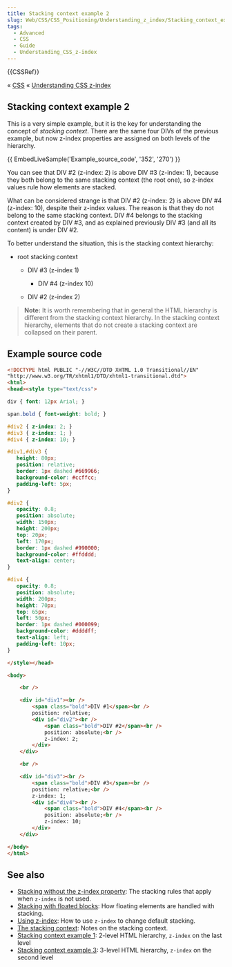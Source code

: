 ```yaml
---
title: Stacking context example 2
slug: Web/CSS/CSS_Positioning/Understanding_z_index/Stacking_context_example_2
tags:
  - Advanced
  - CSS
  - Guide
  - Understanding_CSS_z-index
---
```

{{CSSRef}}

« [CSS](/en-US/docs/Web/CSS) « [Understanding CSS z-index](/en-US/docs/Web/CSS/CSS_Positioning/Understanding_z_index "Understanding CSS z-index")

## Stacking context example 2

This is a very simple example, but it is the key for understanding the concept of _stacking context_. There are the same four DIVs of the previous example, but now z-index properties are assigned on both levels of the hierarchy.

{{ EmbedLiveSample('Example_source_code', '352', '270') }}

You can see that DIV #2 (z-index: 2) is above DIV #3 (z-index: 1), because they both belong to the same stacking context (the root one), so z-index values rule how elements are stacked.

What can be considered strange is that DIV #2 (z-index: 2) is above DIV #4 (z-index: 10), despite their z-index values. The reason is that they do not belong to the same stacking context. DIV #4 belongs to the stacking context created by DIV #3, and as explained previously DIV #3 (and all its content) is under DIV #2.

To better understand the situation, this is the stacking context hierarchy:

- root stacking context

  - DIV #3 (z-index 1)
    - DIV #4 (z-index 10)
  
  - DIV #2 (z-index 2)

> **Note:** It is worth remembering that in general the HTML hierarchy is different from the stacking context hierarchy. In the stacking context hierarchy, elements that do not create a stacking context are collapsed on their parent.

## Example source code

```html
<!DOCTYPE html PUBLIC "-//W3C//DTD XHTML 1.0 Transitional//EN"
"http://www.w3.org/TR/xhtml1/DTD/xhtml1-transitional.dtd">
<html>
<head><style type="text/css">

div { font: 12px Arial; }

span.bold { font-weight: bold; }

#div2 { z-index: 2; }
#div3 { z-index: 1; }
#div4 { z-index: 10; }

#div1,#div3 {
   height: 80px;
   position: relative;
   border: 1px dashed #669966;
   background-color: #ccffcc;
   padding-left: 5px;
}

#div2 {
   opacity: 0.8;
   position: absolute;
   width: 150px;
   height: 200px;
   top: 20px;
   left: 170px;
   border: 1px dashed #990000;
   background-color: #ffdddd;
   text-align: center;
}

#div4 {
   opacity: 0.8;
   position: absolute;
   width: 200px;
   height: 70px;
   top: 65px;
   left: 50px;
   border: 1px dashed #000099;
   background-color: #ddddff;
   text-align: left;
   padding-left: 10px;
}

</style></head>

<body>

    <br />

    <div id="div1"><br />
        <span class="bold">DIV #1</span><br />
        position: relative;
        <div id="div2"><br />
            <span class="bold">DIV #2</span><br />
            position: absolute;<br />
            z-index: 2;
        </div>
    </div>

    <br />

    <div id="div3"><br />
        <span class="bold">DIV #3</span><br />
        position: relative;<br />
        z-index: 1;
        <div id="div4"><br />
            <span class="bold">DIV #4</span><br />
            position: absolute;<br />
            z-index: 10;
        </div>
    </div>

</body>
</html>
```

## See also

- [Stacking without the z-index property](/en-US/docs/Web/CSS/CSS_Positioning/Understanding_z_index/Stacking_without_z-index): The stacking rules that apply when `z-index` is not used.
- [Stacking with floated blocks](/en-US/docs/Web/CSS/CSS_Positioning/Understanding_z_index/Stacking_and_float): How floating elements are handled with stacking.
- [Using z-index](/en-US/docs/Web/CSS/CSS_Positioning/Understanding_z_index/Adding_z-index): How to use `z-index` to change default stacking.
- [The stacking context](/en-US/docs/Web/CSS/CSS_Positioning/Understanding_z_index/The_stacking_context): Notes on the stacking context.
- [Stacking context example 1](/en-US/docs/Web/CSS/CSS_Positioning/Understanding_z_index/Stacking_context_example_1): 2-level HTML hierarchy, `z-index` on the last level
- [Stacking context example 3](/en-US/docs/Web/CSS/CSS_Positioning/Understanding_z_index/Stacking_context_example_3): 3-level HTML hierarchy, `z-index` on the second level

